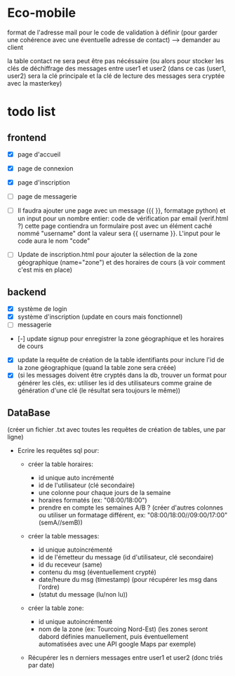 # Eco-mobile


format de l'adresse mail pour le code de validation à définir (pour garder une cohérence avec une éventuelle adresse de contact) --> demander au client 

la table contact ne sera peut être pas nécéssaire (ou alors pour stocker les clés de déchiffrage des messages entre user1 et user2 (dans ce cas (user1, user2) sera la clé principale et la clé de lecture des messages sera cryptée avec la masterkey)

# todo list
## frontend
- [x] page d'accueil  
- [x] page de connexion  
- [x] page d'inscription  
- [ ] page de messagerie
- [ ] Il faudra ajouter une page avec un message ({{ }}, formatage python) et un input pour un nombre entier: code de vérification par email (verif.html ?)
cette page contiendra un formulaire post avec un élément caché nommé "username" dont la valeur sera {{ username }}. L'input pour le code aura le nom "code"
- [ ] Update de inscription.html pour ajouter la sélection de la zone géographique (name="zone") et des horaires de cours (à voir comment c'est mis en place)


## backend
- [x] système de login
- [x] système d'inscription (update en cours mais fonctionnel)
- [ ] messagerie
- [-] update signup pour enregistrer la zone géographique et les horaires de cours
- [x] update la requête de création de la table identifiants pour inclure l'id de la zone géographique (quand la table zone sera créée)
- [x] (si les messages doivent être cryptés dans la db, trouver un format pour générer les clés, ex: utiliser les id des utilisateurs comme graine de génération d'une clé (le résultat sera toujours le même))

## DataBase
(créer un fichier .txt avec toutes les requêtes de création de tables, une par ligne)  
- Ecrire les requêtes sql pour:
  - créer la table horaires:
    - id unique auto incrémenté
    - id de l'utilisateur (clé secondaire)
    - une colonne pour chaque jours de la semaine
    - horaires formatés (ex: "08:00/18:00")
    - prendre en compte les semaines A/B ? (créer d'autres colonnes ou utiliser un formatage différent, ex: "08:00/18:00//09:00/17:00" (semA//semB))
  - créer la table messages:
    - id unique autoincrémenté
    - id de l'émetteur du message (id d'utilisateur, clé secondaire)
    - id du receveur (same)
    - contenu du msg (éventuellement crypté)
    - date/heure du msg (timestamp) (pour récupérer les msg dans l'ordre)
    - (statut du message (lu/non lu))
  - créer la table zone:
    - id unique autoincrémenté
    - nom de la zone (ex: Tourcoing Nord-Est) (les zones seront dabord définies manuellement, puis éventuellement automatisées avec une API google Maps par exemple)

  - Récupérer les n derniers messages entre user1 et user2 (donc triés par date)


